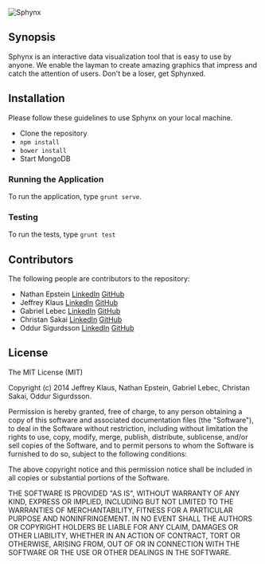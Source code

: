 ![Sphynx](http://i.imgur.com/6qbIuRH.png)

## Synopsis

Sphynx is an interactive data visualization tool that is easy to use by anyone. We enable the layman to create amazing graphics that impress and catch the attention of users. Don't be a loser, get Sphynxed.

## Installation

Please follow these guidelines to use Sphynx on your local machine.
- Clone the repository
- `npm install`
- `bower install`
- Start MongoDB

### Running the Application

To run the application, type `grunt serve`.

### Testing

To run the tests, type `grunt test`

## Contributors

The following people are contributors to the repository:
- Nathan Epstein [LinkedIn](https://www.linkedin.com/profile/view?id=283389306) [GitHub](https://github.com/NathanEpstein)
- Jeffrey Klaus [LinkedIn](https://www.linkedin.com/profile/view?id=153055915) [GitHub](https://github.com/jpk1215)
- Gabriel Lebec [LinkedIn](https://www.linkedin.com/profile/view?id=353777953) [GitHub](https://github.com/glebec)
- Christan Sakai [LinkedIn](https://www.linkedin.com/profile/view?id=364629079) [GitHub](https://github.com/christiansakai)
- Oddur Sigurdsson [LinkedIn](https://www.linkedin.com/profile/view?id=54084202) [GitHub](https://github.com/oddurs)

## License

The MIT License (MIT)

Copyright (c) 2014 Jeffrey Klaus, Nathan Epstein, Gabriel Lebec, Christan Sakai, Oddur Sigurdsson.

Permission is hereby granted, free of charge, to any person obtaining a copy
of this software and associated documentation files (the "Software"), to deal
in the Software without restriction, including without limitation the rights
to use, copy, modify, merge, publish, distribute, sublicense, and/or sell
copies of the Software, and to permit persons to whom the Software is
furnished to do so, subject to the following conditions:

The above copyright notice and this permission notice shall be included in
all copies or substantial portions of the Software.

THE SOFTWARE IS PROVIDED "AS IS", WITHOUT WARRANTY OF ANY KIND, EXPRESS OR
IMPLIED, INCLUDING BUT NOT LIMITED TO THE WARRANTIES OF MERCHANTABILITY,
FITNESS FOR A PARTICULAR PURPOSE AND NONINFRINGEMENT. IN NO EVENT SHALL THE
AUTHORS OR COPYRIGHT HOLDERS BE LIABLE FOR ANY CLAIM, DAMAGES OR OTHER
LIABILITY, WHETHER IN AN ACTION OF CONTRACT, TORT OR OTHERWISE, ARISING FROM,
OUT OF OR IN CONNECTION WITH THE SOFTWARE OR THE USE OR OTHER DEALINGS IN
THE SOFTWARE.